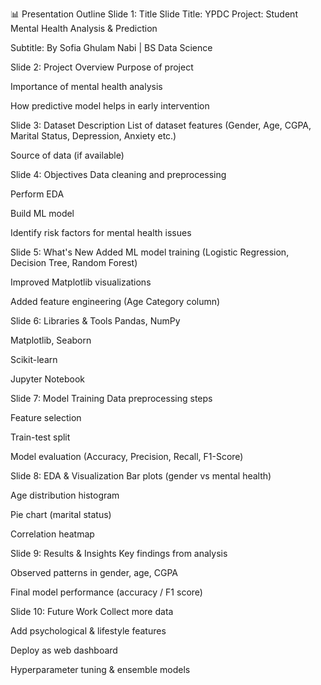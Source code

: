 📊 Presentation Outline
<bd>
Slide 1: Title Slide
<bd>
Title: YPDC Project: Student Mental Health Analysis & Prediction
<bd>

Subtitle: By Sofia Ghulam Nabi | BS Data Science

Slide 2: Project Overview
Purpose of project

Importance of mental health analysis

How predictive model helps in early intervention

Slide 3: Dataset Description
List of dataset features (Gender, Age, CGPA, Marital Status, Depression, Anxiety etc.)

Source of data (if available)

Slide 4: Objectives
Data cleaning and preprocessing

Perform EDA

Build ML model

Identify risk factors for mental health issues

Slide 5: What's New
Added ML model training (Logistic Regression, Decision Tree, Random Forest)

Improved Matplotlib visualizations

Added feature engineering (Age Category column)

Slide 6: Libraries & Tools
Pandas, NumPy

Matplotlib, Seaborn

Scikit-learn

Jupyter Notebook

Slide 7: Model Training
Data preprocessing steps

Feature selection

Train-test split

Model evaluation (Accuracy, Precision, Recall, F1-Score)

Slide 8: EDA & Visualization
Bar plots (gender vs mental health)

Age distribution histogram

Pie chart (marital status)

Correlation heatmap

Slide 9: Results & Insights
Key findings from analysis

Observed patterns in gender, age, CGPA

Final model performance (accuracy / F1 score)

Slide 10: Future Work
Collect more data

Add psychological & lifestyle features

Deploy as web dashboard

Hyperparameter tuning & ensemble models




